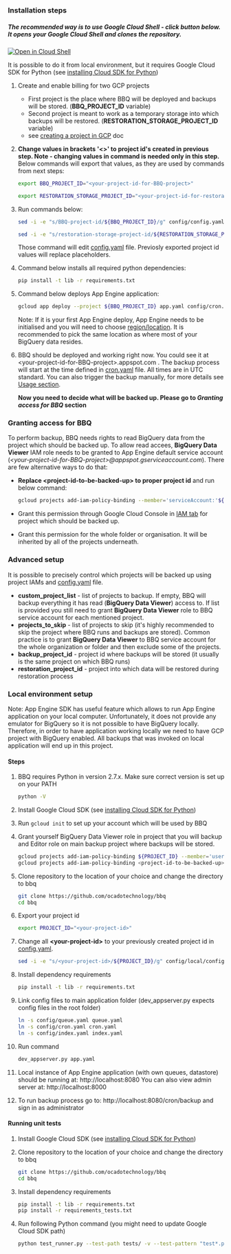 ### Installation steps

##### The recommended way is to use Google Cloud Shell - click button below. It opens your Google Cloud Shell and clones the repository. 
  [![Open in Cloud Shell](http://gstatic.com/cloudssh/images/open-btn.svg)](https://console.cloud.google.com/cloudshell/open?git_repo=https%3A%2F%2Fgithub.com%2Focadotechnology%2Fbbq&page=shell&tutorial=SETUP.md)
    
   It is possible to do it from local environment, but it requires Google Cloud SDK for Python (see [installing Cloud SDK for Python](https://cloud.google.com/appengine/docs/standard/python/download))

1. Create and enable billing for two GCP projects 
    * First project is the place where BBQ will be deployed and backups will be stored. (**BBQ_PROJECT_ID** variable)
    * Second project is meant to work as a temporary storage into which backups will be restored. (**RESTORATION_STORAGE_PROJECT_ID** variable)
    * see [creating a project in GCP](https://support.google.com/cloud/answer/6251787?hl=en#) doc

1. **Change values in brackets '<>' to project id's created in previous step. Note - changing values in command is needed only in this step.** Below commands will export that values, as they are used by commands from next steps:
      ```bash 
      export BBQ_PROJECT_ID="<your-project-id-for-BBQ-project>"
      ```
      ```bash 
      export RESTORATION_STORAGE_PROJECT_ID="<your-project-id-for-restoration-storage-project>
      ```
1. Run commands below:
      ```bash
      sed -i -e "s/BBQ-project-id/${BBQ_PROJECT_ID}/g" config/config.yaml
      ```
      ```bash
      sed -i -e "s/restoration-storage-project-id/${RESTORATION_STORAGE_PROJECT_ID}/g" config/config.yaml
      ```
   Those command will edit [config.yaml](./config/config.yaml) file. Previosly exported project id values will replace placeholders.

1. Command below installs all required python dependencies:
      ```bash
      pip install -t lib -r requirements.txt
      ```

1. Command below deploys App Engine application:
      ```bash
      gcloud app deploy --project ${BBQ_PROJECT_ID} app.yaml config/cron.yaml config/queue.yaml config/index.yaml
      ```
      Note: If it is your first App Engine deploy, App Engine needs to be initialised and you will need to choose [region/location](https://cloud.google.com/appengine/docs/locations). It is recommended to pick the same location as where most of your BigQuery data resides.

1. BBQ should be deployed and working right now. You could see it at \<your-project-id-for-BBQ-project\>.appspot.com . 
   The backup process will start at the time defined in [cron.yaml](./config/cron.yaml) file. All times are in UTC standard. 
   You can also trigger the backup manually, for more details see [Usage section](README.md#usage).
  
   **Now you need to decide what will be backed up. Please go to *Granting access for BBQ* section**


### Granting access for BBQ

To perform backup, BBQ needs rights to read BigQuery data from the project which should be backed up. To allow read accees, **BigQuery Data Viewer** IAM role needs to be granted to App Engine default service account (*\<your-project-id-for-BBQ-project\>@appspot.gserviceaccount.com*). There are few alternative ways to do that:

* **Replace \<project-id-to-be-backed-up\> to proper project id** and run below command:

    ```bash
    gcloud projects add-iam-policy-binding --member='serviceAccount:'${BBQ_PROJECT_ID}'@appspot.gserviceaccount.com' --role='roles/bigquery.dataViewer' <project-id-to-be-backed-up>
    ```

* Grant this permission through Google Cloud Console in [IAM tab](https://console.cloud.google.com/iam-admin/iam) for project which should be backed up. 
* Grant this permission for the whole folder or organisation. It will be inherited by all of the projects underneath.

### Advanced setup
  It is possible to precisely control which projects will be backed up using project IAMs and [config.yaml](./config/config.yaml) file.

  * **custom_project_list** - list of projects to backup. If empty, BBQ will backup everything it has read (**BigQuery Data Viewer**) access to. If list is provided you still need to grant **BigQuery Data Viewer** role to BBQ service account for each mentioned project.
  * **projects_to_skip** - list of projects to skip (it's highly recommended to skip the project where BBQ runs and backups are stored). Common practice is to grant **BigQuery Data Viewer** to BBQ service account for the whole organization or folder and then exclude some of the projects.
  * **backup_project_id** - project id where backups will be stored (it usually is the same project on which BBQ runs)
  * **restoration_project_id** - project into which data will be restored during restoration process


### Local environment setup

Note: App Engine SDK has useful feature which allows to run App Engine application on your local computer. 
Unfortunately, it does not provide any emulator for BigQuery so it is not possible to have BigQuery locally.
Therefore, in order to have application working locally we need to have GCP project with BigQuery enabled.
All backups that was invoked on local application will end up in this project.

#### Steps

1. BBQ requires Python in version 2.7.x. Make sure correct version is set up on your PATH
      ```bash
      python -V
      ```

1. Install Google Cloud SDK (see [installing Cloud SDK for Python](https://cloud.google.com/appengine/docs/standard/python/download))

1. Run `gcloud init` to set up your account which will be used by BBQ

1. Grant yourself BigQuery Data Viewer role in project that you will backup and Editor role on main backup project where backups will be stored.
      ```bash
      gcloud projects add-iam-policy-binding ${PROJECT_ID} --member='user:<name.surname@example.com>' --role='roles/editor'
      gcloud projects add-iam-policy-binding <project-id-to-be-backed-up> --member='user:<name.surname@example.com>' --role='roles/bigquery.dataViewer'
      ```

1. Clone repository to the location of your choice and change the directory to bbq
      ```bash
      git clone https://github.com/ocadotechnology/bbq
      cd bbq
      ```

1. Export your project id
      ```bash
      export PROJECT_ID="<your-project-id>"
      ```

1. Change all **\<your-project-id\>** to your previously created project id in [config.yaml](./config/config.yaml).
      ```bash
      sed -i -e "s/<your-project-id>/${PROJECT_ID}/g" config/local/config.yaml
      ```

1. Install dependency requirements
      ```bash
      pip install -t lib -r requirements.txt
      ```

1. Link config files to main application folder (dev_appserver.py expects config files in the root folder)
      ```bash
      ln -s config/queue.yaml queue.yaml
      ln -s config/cron.yaml cron.yaml
      ln -s config/index.yaml index.yaml
      ```

1. Run command 
      ```bash
      dev_appserver.py app.yaml
      ```
  
1. Local instance of App Engine application (with own queues, datastore) should be running at: http://localhost:8080  You can also view admin server at: http://localhost:8000
1. To run backup process go to: http://localhost:8080/cron/backup and sign in as administrator

#### Running unit tests

1. Install Google Cloud SDK (see [installing Cloud SDK for Python](https://cloud.google.com/appengine/docs/standard/python/download))

1. Clone repository to the location of your choice and change the directory to bbq
      ```bash
      git clone https://github.com/ocadotechnology/bbq
      cd bbq
      ```

1. Install dependency requirements
      ```bash
      pip install -t lib -r requirements.txt
      pip install -r requirements_tests.txt
      ```

1. Run following Python command (you might need to update Google Cloud SDK path)
      ```bash
      python test_runner.py --test-path tests/ -v --test-pattern "test*.py" ./google-cloud-sdk
      ```
